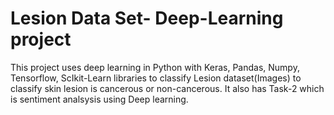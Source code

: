 # Lesion Data Set- Deep-Learning project
This project uses deep learning in Python with Keras, Pandas, Numpy, Tensorflow, ScIkit-Learn libraries to classify Lesion dataset(Images) to classify skin lesion is cancerous or non-cancerous. It also has Task-2 which is sentiment analsysis using Deep learning.
